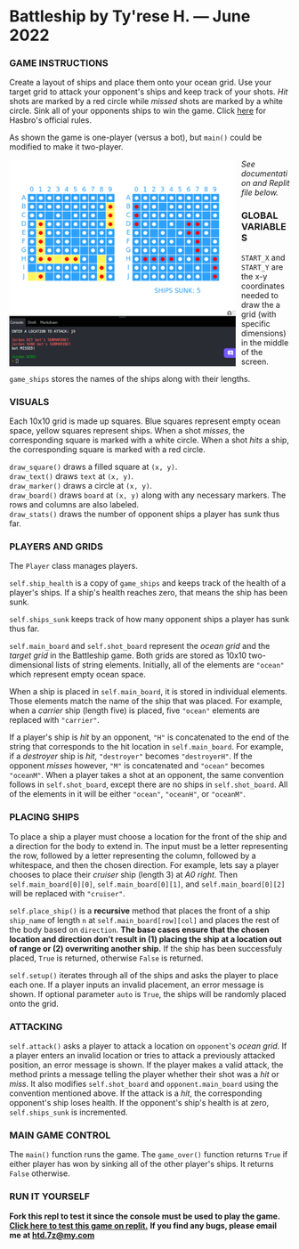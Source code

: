 # Battleship by Ty'rese H. — June 2022


### GAME INSTRUCTIONS
Create a layout of ships and place them onto your ocean grid. Use your target grid to attack your opponent's ships and keep track of your shots. _Hit_ shots are marked by a red circle while _missed_ shots are marked by a white circle. Sink all of your opponents ships to win the game. Click [here](https://www.hasbro.com/common/instruct/battleship.pdf) for Hasbro's official rules. <br/>

As shown the game is one-player (versus a bot), but ```main()``` could be modified to make it two-player.<br/>

<img src="screen.png"
     alt="screenshot"
     style="float: left; margin-right: 10px;" 
     width="407" 
     height="372"/>

_See documentation and Replit file below._


### GLOBAL VARIABLES
```START_X``` and ```START_Y``` are the x-y coordinates needed to draw the a grid (with specific dimensions) in the middle of the screen.

```game_ships``` stores the names of the ships along with their lengths.

### VISUALS
Each 10x10 grid is made up squares. Blue squares represent empty ocean space, yellow squares represent ships. When a shot _misses_, the corresponding square is marked with a white circle. When a shot _hits_ a ship, the corresponding square is marked with a red circle.<br/>

```draw_square()``` draws a filled square at ```(x, y)```.<br/>
```draw_text()``` draws ```text``` at ```(x, y)```.<br/>
```draw_marker()``` draws a circle at ```(x, y)```.<br/>
```draw_board()``` draws ```board``` at ```(x, y)``` along with any necessary markers. The rows and columns are also labeled.<br/>
```draw_stats()``` draws the number of opponent ships a player has sunk thus far.


### PLAYERS AND GRIDS
The ```Player``` class manages players.<br/>

```self.ship_health``` is a copy of ```game_ships``` and keeps track of the health of a player's ships. If a ship's health reaches zero, that means the ship has been sunk.

```self.ships_sunk``` keeps track of how many opponent ships a player has sunk thus far.

```self.main_board``` and ```self.shot_board``` represent the _ocean grid_ and the _target grid_ in the Battleship game. Both grids are stored as 10x10 two-dimensional lists of string elements. Initially, all of the elements are ```"ocean"``` which represent empty ocean space. <br/>

When a ship is placed in ```self.main_board```, it is stored in individual elements. Those elements match the name of the ship that was placed. For example, when a _carrier_ ship (length five) is placed, five  ```"ocean"``` elements are replaced with ```"carrier"```.<br/>

If a player's ship is _hit_ by an opponent, ```"H"``` is concatenated to the end of the string that corresponds to the hit location in ```self.main_board```. For example, if a _destroyer_ ship is _hit_, ```"destroyer"``` becomes ```"destroyerH"```. If the opponent _misses_ however, ```"M"``` is concatenated and  ```"ocean"``` becomes ```"oceanM"```. When a player takes a shot at an opponent, the same convention follows in ```self.shot_board```, except there are no ships in ```self.shot_board```. All of the elements in it will be either ```"ocean"```, ```"oceanH"```, or ```"oceanM"```.


### PLACING SHIPS
To place a ship a player must choose a location for the front of the ship and a direction for the body to extend in. The input must be a letter representing the row, followed by a letter representing the column, followed by a whitespace, and then the chosen direction. For example, lets say a player chooses to place their _cruiser_ ship (length 3) at _A0 right_. Then ```self.main_board[0][0]```, ```self.main_board[0][1]```, and ```self.main_board[0][2]``` will be replaced with ```"cruiser"```.

```self.place_ship()``` is a **recursive** method that places the front of a ship ```ship_name``` of length ```n``` at ```self.main_board[row][col]``` and places the rest of the body based on ```direction```. **The base cases ensure that the chosen location and direction don't result in (1) placing the ship at a location out of range or (2) overwriting another ship.** If the ship has been successfuly placed, ```True``` is returned, otherwise ```False``` is returned.

```self.setup()``` iterates through all of the ships and asks the player to place each one. If a player inputs an invalid placement, an error message is shown. If optional parameter ```auto``` is ```True```, the ships will be randomly placed onto the grid. 


### ATTACKING
```self.attack()``` asks a player to attack a location on ```opponent```'s _ocean grid_. If a player enters an invalid location or tries to attack a previously attacked position, an error message is shown. If the player makes a valid attack, the method prints a message telling the player whether their shot was a _hit_ or _miss_. It also modifies ```self.shot_board``` and ```opponent.main_board``` using the convention mentioned above. If the attack is a _hit_, the corresponding opponent's ship loses health. If the opponent's ship's health is at zero, ```self.ships_sunk``` is incremented.


### MAIN GAME CONTROL
The ```main()``` function runs the game. The ```game_over()``` function returns ```True``` if either player has won by sinking all of the other player's ships. It returns ```False``` otherwise.

### RUN IT YOURSELF
**Fork this repl to test it since the console must be used to play the game.**
**[Click here to test this game on replit.](https://replit.com/@ty-rese/Battleship#main.py)**
**If you find any bugs, please email me at htd.7z@my.com**

